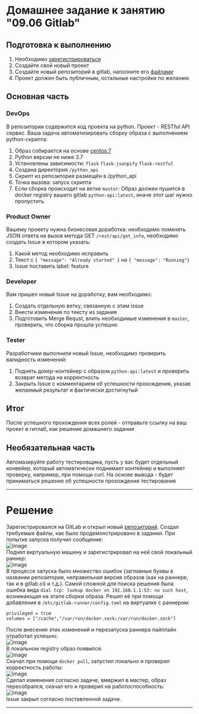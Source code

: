 # Домашнее задание к занятию "09.06 Gitlab"

## Подготовка к выполнению

1. Необходимо [зарегистрироваться](https://about.gitlab.com/free-trial/)
2. Создайте свой новый проект
3. Создайте новый репозиторий в gitlab, наполните его [файлами](./repository)
4. Проект должен быть публичным, остальные настройки по желанию

## Основная часть

### DevOps

В репозитории содержится код проекта на python. Проект - RESTful API сервис. Ваша задача автоматизировать сборку образа с выполнением python-скрипта:
1. Образ собирается на основе [centos:7](https://hub.docker.com/_/centos?tab=tags&page=1&ordering=last_updated)
2. Python версии не ниже 3.7
3. Установлены зависимости: `flask` `flask-jsonpify` `flask-restful`
4. Создана директория `/python_api`
5. Скрипт из репозитория размещён в /python_api
6. Точка вызова: запуск скрипта
7. Если сборка происходит на ветке `master`: Образ должен пушится в docker registry вашего gitlab `python-api:latest`, иначе этот шаг нужно пропустить

### Product Owner

Вашему проекту нужна бизнесовая доработка: необходимо поменять JSON ответа на вызов метода GET `/rest/api/get_info`, необходимо создать Issue в котором указать:
1. Какой метод необходимо исправить
2. Текст с `{ "message": "Already started" }` на `{ "message": "Running"}`
3. Issue поставить label: feature

### Developer

Вам пришел новый Issue на доработку, вам необходимо:
1. Создать отдельную ветку, связанную с этим issue
2. Внести изменения по тексту из задания
3. Подготовить Merge Requst, влить необходимые изменения в `master`, проверить, что сборка прошла успешно


### Tester

Разработчики выполнили новый Issue, необходимо проверить валидность изменений:
1. Поднять докер-контейнер с образом `python-api:latest` и проверить возврат метода на корректность
2. Закрыть Issue с комментарием об успешности прохождения, указав желаемый результат и фактически достигнутый

## Итог

После успешного прохождения всех ролей - отправьте ссылку на ваш проект в гитлаб, как решение домашнего задания

## Необязательная часть

Автомазируйте работу тестировщика, пусть у вас будет отдельный конвейер, который автоматически поднимает контейнер и выполняет проверку, например, при помощи curl. На основе вывода - будет приниматься решение об успешности прохождения тестирования

---

# Решение
Зарегистрировался на GitLab и открыл новый [репозиторий](https://gitlab.com/HimuraKrd/netology). Создал требуемые файлы, как было продемонстрировано в задании. При попытке запуска получил сообщение:  
![image](https://user-images.githubusercontent.com/68470186/160300218-d6f2a889-0070-4726-aba0-fa560fac2776.png)  
Поднял виртуальную машину и зарегистрировал на ней свой локальный раннер:  
![image](https://user-images.githubusercontent.com/68470186/160300232-a446cdb7-8fc0-45e8-8002-c88ee1a2127e.png)  
В процессе запуска было множество ошибок (заглавные буквы в названии репозитория, неправильная версия образов (как на раннере, так и в gitlab.ci) и т.д.). Самой сложной для поиска решения была ошибка вида ``dial tcp: lookup docker on 192.168.1.1:53: no such host``, возникающая на этапе сборки образа. Решил её при помощи добавления в ``/etc/gitlab-runner/config.toml`` на виртуалке с раннером:
```shell
privileged = true
volumes = ["/cache","/var/run/docker.sock:/var/run/docker.sock"]
```
После внесения этих изменений и перезапуска раннера пайплайн отработал успешно:  
![image](https://user-images.githubusercontent.com/68470186/160300354-94258f00-b63f-4c92-89e4-d0d69bf492d0.png)  
В локальном registry образ появился:  
![image](https://user-images.githubusercontent.com/68470186/160300375-a56eeb23-3b05-4188-9ba3-d0d15ace858e.png)  
Скачал при помощи ``docker pull``, запустил локально и проверил корректность работы:  
![image](https://user-images.githubusercontent.com/68470186/160300392-c6212f15-942d-4ff2-b023-7699424f5947.png)  
Сделал изменения согласно задаче, вмержил в мастер, образ пересобрался, скачал его и проверил на работоспособность:  
![image](https://user-images.githubusercontent.com/68470186/160300407-fe7438a9-212e-4317-9b82-14506905674e.png)  
Issue закрыл согласно поставленной задаче.







---
